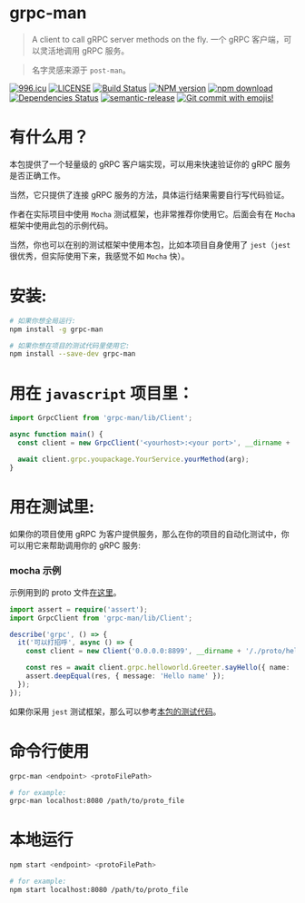 # grpc-man

> A client to call gRPC server methods on the fly. 一个 gRPC 客户端，可以灵活地调用 gRPC 服务。

> 名字灵感来源于 `post-man`。

[![996.icu](https://img.shields.io/badge/link-996.icu-red.svg)](https://996.icu)
[![LICENSE](https://img.shields.io/badge/license-Anti%20996-blue.svg)](https://github.com/996icu/996.ICU/blob/master/LICENSE)
[![Build Status](https://travis-ci.com/Jeff-Tian/grpc-man.svg?branch=master)](https://travis-ci.com/Jeff-Tian/grpc-man)
[![NPM version](https://badge.fury.io/js/grpc-man.png)](http://badge.fury.io/js/grpc-man)
[![npm download][download-image]][download-url]
[![Dependencies Status](https://david-dm.org/Jeff-Tian/grpc-man.png)](https://david-dm.org/jeff-tian/grpc-man)
[![semantic-release](https://img.shields.io/badge/%20%20%F0%9F%93%A6%F0%9F%9A%80-semantic--release-e10079.svg)](https://github.com/semantic-release/semantic-release)
[![Git commit with emojis!](https://img.shields.io/badge/gitmoji-git%20commit%20with%20emojis!-brightgreen.svg)](https://gitmoji.js.org)

[download-image]: https://img.shields.io/npm/dm/grpc-man.svg?style=flat-square
[download-url]: https://npmjs.org/package/grpc-man

# 有什么用？

本包提供了一个轻量级的 gRPC 客户端实现，可以用来快速验证你的 gRPC 服务是否正确工作。

当然，它只提供了连接 gRPC 服务的方法，具体运行结果需要自行写代码验证。

作者在实际项目中使用 `Mocha` 测试框架，也非常推荐你使用它。后面会有在 `Mocha` 框架中使用此包的示例代码。

当然，你也可以在别的测试框架中使用本包，比如本项目自身使用了 `jest`（`jest` 很优秀，但实际使用下来，我感觉不如 `Mocha` 快）。

# 安装:

```bash
# 如果你想全局运行:
npm install -g grpc-man

# 如果你想在项目的测试代码里使用它:
npm install --save-dev grpc-man
```

# 用在 `javascript` 项目里：

```javascript
import GrpcClient from 'grpc-man/lib/Client';

async function main() {
  const client = new GrpcClient('<yourhost>:<your port>', __dirname + 'your.proto');

  await client.grpc.youpackage.YourService.yourMethod(arg);
}
```

# 用在测试里:

如果你的项目使用 gRPC 为客户提供服务，那么在你的项目的自动化测试中，你可以用它来帮助调用你的 gRPC 服务:

### mocha 示例

示例用到的 proto 文件[在这里](./src/__tests__/proto/helloworld.proto)。

```typescript
import assert = require('assert');
import GrpcClient from 'grpc-man/lib/Client';

describe('grpc', () => {
  it('可以打招呼', async () => {
    const client = new Client('0.0.0.0:8899', __dirname + '/./proto/helloworld.proto');

    const res = await client.grpc.helloworld.Greeter.sayHello({ name: 'name' });
    assert.deepEqual(res, { message: 'Hello name' });
  });
});
```

如果你采用 `jest` 测试框架，那么可以参考[本包的测试代码](./src/__tests__/Client.test.ts)。

# 命令行使用

```bash
grpc-man <endpoint> <protoFilePath>

# for example:
grpc-man localhost:8080 /path/to/proto_file
```

# 本地运行

```bash
npm start <endpoint> <protoFilePath>

# for example:
npm start localhost:8080 /path/to/proto_file
```

